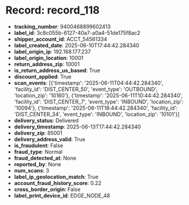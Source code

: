 # Record: record_118

- **tracking_number**: 9400468899602413
- **label_id**: 3c8c055b-6127-40a7-a0a4-51de175f8ac2
- **shipper_account_id**: ACCT_54561334
- **label_created_date**: 2025-06-10T17:44:42.284340
- **label_origin_ip**: 192.168.177.237
- **label_origin_location**: 10001
- **return_address_zip**: 10001
- **is_return_address_us_based**: True
- **discount_applied**: True
- **scan_events**: [{'timestamp': '2025-06-11T04:44:42.284340', 'facility_id': 'DIST_CENTER_50', 'event_type': 'OUTBOUND', 'location_zip': '10160'}, {'timestamp': '2025-06-11T10:44:42.284340', 'facility_id': 'DIST_CENTER_7', 'event_type': 'INBOUND', 'location_zip': '10094'}, {'timestamp': '2025-06-11T18:44:42.284340', 'facility_id': 'DIST_CENTER_34', 'event_type': 'INBOUND', 'location_zip': '10101'}]
- **delivery_status**: Delivered
- **delivery_timestamp**: 2025-06-13T17:44:42.284340
- **delivery_zip**: 85001
- **delivery_address_valid**: True
- **is_fraudulent**: False
- **fraud_type**: Normal
- **fraud_detected_at**: None
- **reported_by**: None
- **num_scans**: 3
- **label_ip_geolocation_match**: True
- **account_fraud_history_score**: 0.22
- **cross_border_origin**: False
- **label_print_device_id**: EDGE_NODE_48